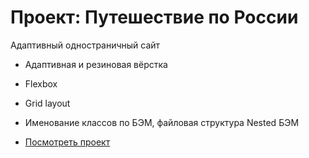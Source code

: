 # Проект: Путешествие по России

Адаптивный одностраничный сайт

* Адаптивная и резиновая вёрстка
* Flexbox
* Grid layout
* Именование классов по БЭМ, файловая структура Nested БЭМ

* [Посмотреть проект](https://www.figma.com/file/5S2WSbEFL6awjVWJ0NWL8Q/Sprint-3_-Russia-_-desktop-mobile?node-id=28503%3A0)
